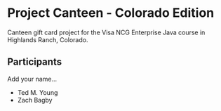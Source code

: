 # Project Canteen - Colorado Edition

Canteen gift card project for the Visa NCG Enterprise Java course in Highlands Ranch, Colorado.

## Participants

Add your name...

* Ted M. Young
* Zach Bagby
 
